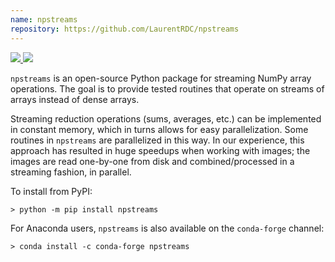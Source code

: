 ```yaml
---
name: npstreams
repository: https://github.com/LaurentRDC/npstreams
---
```


<a href="https://pypi.org/pypi/npstreams" target="_blank">
    <img src="https://img.shields.io/pypi/v/npstreams.svg">
</a> 
<a href="https://anaconda.org/conda-forge/npstreams" target="_blank">
    <img src="https://img.shields.io/conda/vn/conda-forge/npstreams.svg">
</a>

`npstreams` is an open-source Python package for streaming NumPy array operations. The goal is to provide tested routines that operate on streams of arrays instead of dense arrays.

Streaming reduction operations (sums, averages, etc.) can be implemented in constant memory, which in turns allows for easy parallelization. Some routines in `npstreams` are parallelized in this way. In our experience, this approach has resulted in huge speedups when working with images; the images are read one-by-one from disk and combined/processed in a streaming fashion, in parallel.

To install from PyPI:

    > python -m pip install npstreams

For Anaconda users, `npstreams` is also available on the `conda-forge` channel:

    > conda install -c conda-forge npstreams